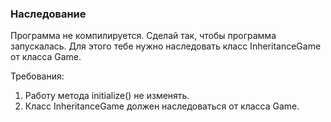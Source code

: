 
### Наследование

Программа не компилируется. Сделай так, чтобы программа запускалась. Для этого тебе нужно наследовать
класс InheritanceGame от класса Game.


Требования:
1.	Работу метода initialize() не изменять.
2.	Класс InheritanceGame должен наследоваться от класса Game.


